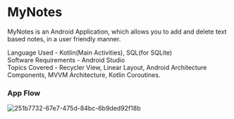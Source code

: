 # MyNotes
MyNotes is an Android Application, which allows you to add and delete text based notes, in a user friendly manner.  

Language Used - Kotlin(Main Activities), SQL(for SQLite)   
Software Requirements - Android Studio  
Topics Covered - Recycler View, Linear Layout, Android Architecture Components, MVVM Architecture, Kotlin Coroutines.  
  
### App Flow 

![251b7732-67e7-475d-84bc-6b9ded92f18b](https://user-images.githubusercontent.com/56643076/128032162-f91ead68-80ba-4f4b-890b-ce5a60ebe284.png)



